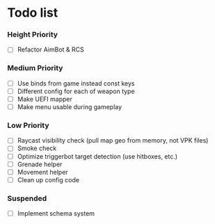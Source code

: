 # Todo list

### Height Priority

- [ ] Refactor AimBot & RCS

### Medium Priority

- [ ] Use binds from game instead const keys
- [ ] Different config for each of weapon type
- [ ] Make UEFI mapper
- [ ] Make menu usable during gameplay

### Low Priority

- [ ] Raycast visibility check (pull map geo from memory, not VPK files)
- [ ] Smoke check
- [ ] Optimize triggerbot target detection (use hitboxes, etc.)
- [ ] Grenade helper
- [ ] Movement helper
- [ ] Clean up config code

### Suspended

- [ ] Implement schema system

